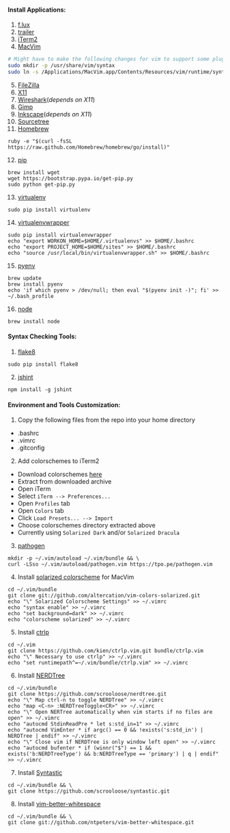 #### Install Applications: ####
1. [f.lux](https://justgetflux.com/)
2. [trailer](http://dev.housetrip.com/trailer/)
3. [iTerm2](http://iterm2.com/)
4. [MacVim](https://github.com/b4winckler/macvim/releases)

  ```bash
  # Might have to make the following changes for vim to support some plugins we install later.
  sudo mkdir -p /usr/share/vim/syntax
  sudo ln -s /Applications/MacVim.app/Contents/Resources/vim/runtime/syntax/syntax.vim /usr/share/vim/syntax/syntax.vim
  ```

5. [FileZilla](https://filezilla-project.org/)
6. [X11](http://xquartz.macosforge.org/trac)
7. [Wireshark](https://www.wireshark.org/download.html)(_depends on X11_)
8. [Gimp](http://www.gimp.org/)
9. [Inkscape](http://www.inkscape.org/en/)(_depends on X11_)
10. [Sourcetree](http://www.sourcetreeapp.com/)
11. [Homebrew](http://brew.sh/)

  ```
  ruby -e "$(curl -fsSL https://raw.github.com/Homebrew/homebrew/go/install)"
  ```

12. [pip](http://pip.readthedocs.org/en/latest/installing.html)

  ```
  brew install wget
  wget https://bootstrap.pypa.io/get-pip.py
  sudo python get-pip.py
  ```

13. [virtualenv](http://virtualenv.readthedocs.org/en/latest/virtualenv.html#installation)

  ```
  sudo pip install virtualenv
  ```

14. [virtualenvwrapper](http://virtualenvwrapper.readthedocs.org/en/latest/)

  ```
  sudo pip install virtualenvwrapper
  echo "export WORKON_HOME=$HOME/.virtualenvs" >> $HOME/.bashrc
  echo "export PROJECT_HOME=$HOME/sites" >> $HOME/.bashrc
  echo "source /usr/local/bin/virtualenvwrapper.sh" >> $HOME/.bashrc
  ```

15. [pyenv](https://github.com/yyuu/pyenv)

  ```
  brew update
  brew install pyenv
  echo 'if which pyenv > /dev/null; then eval "$(pyenv init -)"; fi' >> ~/.bash_profile
  ```

16. [node](https://github.com/joyent/node/wiki/Installing-Node.js-via-package-manager)

  ```
  brew install node
  ```

#### Syntax Checking Tools: ####
1. [flake8](https://flake8.readthedocs.org/)

  ```
  sudo pip install flake8
  ```

2. [jshint](http://www.jshint.com/install/)

  ```
  npm install -g jshint
  ```

#### Environment and Tools Customization: ####
1. Copy the following files from the repo into your home directory
 * .bashrc
 * .vimrc
 * .gitconfig
2. Add colorschemes to iTerm2
 * Download colorschemes [here](http://iterm2colorschemes.com/)
 * Extract from downloaded archive
 * Open iTerm
 * Select `iTerm --> Preferences...`
 * Open `Profiles` tab
 * Open `Colors` tab
 * Click `Load Presets... --> Import`
 * Choose colorschemes directory extracted above
 * Currently using `Solarized Dark` and/or `Solarized Dracula`
3. [pathogen](https://github.com/tpope/vim-pathogen)

  ```
  mkdir -p ~/.vim/autoload ~/.vim/bundle && \
  curl -LSso ~/.vim/autoload/pathogen.vim https://tpo.pe/pathogen.vim
  ```

4. Install [solarized colorscheme](http://ethanschoonover.com/solarized/vim-colors-solarized) for MacVim

  ```
  cd ~/.vim/bundle
  git clone git://github.com/altercation/vim-colors-solarized.git
  echo "\" Solarized Colorscheme Settings" >> ~/.vimrc
  echo "syntax enable" >> ~/.vimrc
  echo "set background=dark" >> ~/.vimrc
  echo "colorscheme solarized" >> ~/.vimrc
  ```

5. Install [ctrlp](http://kien.github.io/ctrlp.vim/#installation)

  ```
  cd ~/.vim
  git clone https://github.com/kien/ctrlp.vim.git bundle/ctrlp.vim
  echo "\" Necessary to use ctrlp" >> ~/.vimrc
  echo "set runtimepath^=~/.vim/bundle/ctrlp.vim" >> ~/.vimrc
  ```

6. Install [NERDTree](https://github.com/scrooloose/nerdtree)

  ```
  cd ~/.vim/bundle
  git clone https://github.com/scrooloose/nerdtree.git
  echo "\" Map ctrl-n to toggle NERDTree" >> ~/.vimrc
  echo "map <C-n> :NERDTreeToggle<CR>" >> ~/.vimrc
  echo "\" Open NERTree automatically when vim starts if no files are open" >> ~/.vimrc
  echo "autocmd StdinReadPre * let s:std_in=1" >> ~/.vimrc
  echo "autocmd VimEnter * if argc() == 0 && !exists('s:std_in') | NERDTree | endif" >> ~/.vimrc
  echo "\" Close vim if NERDTree is only window left open" >> ~/.vimrc
  echo "autocmd bufenter * if (winnr("$") == 1 && exists('b:NERDTreeType') && b:NERDTreeType == 'primary') | q | endif" >> ~/.vimrc
  ```

7. Install [Syntastic](https://github.com/scrooloose/syntastic)

  ```
  cd ~/.vim/bundle && \
  git clone https://github.com/scrooloose/syntastic.git
  ```

8. Install [vim-better-whitespace](https://github.com/ntpeters/vim-better-whitespace)

  ```
  cd ~/.vim/bundle && \
  git clone git://github.com/ntpeters/vim-better-whitespace.git
  ```
